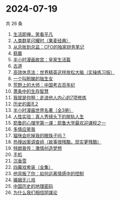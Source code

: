 # 2024-07-19

共 26 条

<!-- BEGIN WEREAD -->
<!-- 最后更新时间 2024-07-19 22:00:58 +0800 -->
1. [生活即禅，笑看平凡](https://weread.qq.com/web/bookDetail/00e320d0813ab705dg011179)
1. [人类群星闪耀时（果麦经典）](https://weread.qq.com/web/bookDetail/8e0321c0718a6c928e0ab0e)
1. [从总账到总监：CFO的独家财务笔记](https://weread.qq.com/web/bookDetail/12032a60813ab900ag01456e)
1. [稳赢](https://weread.qq.com/web/bookDetail/99232880813ab8ff5g0142d2)
1. [半小时漫画故宫：皇家生活篇](https://weread.qq.com/web/bookDetail/a65326f0813ab8feag016e9c)
1. [古道](https://weread.qq.com/web/bookDetail/ba1320d0813ab8dc1g01740b)
1. [高效休息法：世界精英这样放松大脑（实操练习版）](https://weread.qq.com/web/bookDetail/a0532580722fcef1a0518a1)
1. [一个叫盼娣的独生女](https://weread.qq.com/web/bookDetail/b6732d10813ab8fa4g0198e7)
1. [荒野上的大师：中国考古百年纪](https://weread.qq.com/web/bookDetail/65d32fe0813ab7b5fg016701)
1. [萧条中的生存智慧](https://weread.qq.com/web/bookDetail/4ff32d0071dd8b024ffa088)
1. [我就是你啊：走进他人内心的7项修炼](https://weread.qq.com/web/bookDetail/6e032890813ab6b7ag0171a5)
1. [历史的面孔2](https://weread.qq.com/web/bookDetail/af232d00813ab78d4g010f6f)
1. [半小时漫画世界名著（全3册）](https://weread.qq.com/web/bookDetail/59632c90813ab77ddg01374c)
1. [人性实验：真人秀镜头下的脱轨人生](https://weread.qq.com/web/bookDetail/09632970813ab8f60g0172a2)
1. [耶鲁的心理学第一课：耶鲁大学最欢迎课程之一](https://weread.qq.com/web/bookDetail/74232ae0813ab8e8fg019bda)
1. [多情应笑我](https://weread.qq.com/web/bookDetail/76732760727522417677ba7)
1. [猫咪会吃掉我的眼珠子吗？](https://weread.qq.com/web/bookDetail/61232210813ab7a00g0141ae)
1. [热搜凶案调查组（故事很残酷，现实更残酷）](https://weread.qq.com/web/bookDetail/b06328b0813ab8eeag016746)
1. [特朗普传：激情创造梦想](https://weread.qq.com/web/bookDetail/340329d0715a4a1f340386b)
1. [手机](https://weread.qq.com/web/bookDetail/ad632ba0527f77ad689c631)
1. [沉香雪](https://weread.qq.com/web/bookDetail/8ed329a0720f28298edb640)
1. [四幕戏套装（全集）](https://weread.qq.com/web/bookDetail/7d23237072768e607d24168)
1. [他背叛了你：如何远离情感中的控制](https://weread.qq.com/web/bookDetail/e4b32820813ab8ddeg015364)
1. [婚姻无儿戏](https://weread.qq.com/web/bookDetail/84532030813ab8c11g01314c)
1. [中国历史的地理密码](https://weread.qq.com/web/bookDetail/94f32730813ab859cg017e26)
1. [为什么我们相信阴谋论](https://weread.qq.com/web/bookDetail/5da32ca0813ab8bc3g015a3c)
<!-- END WEREAD -->